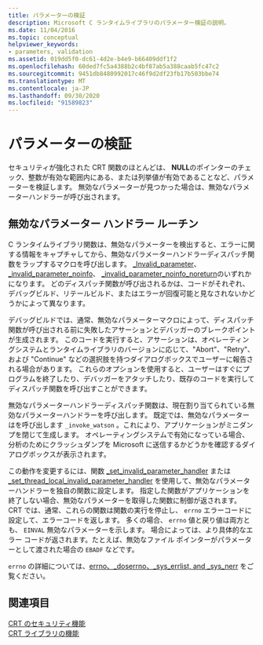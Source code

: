 ```yaml
---
title: パラメーターの検証
description: Microsoft C ランタイムライブラリのパラメーター検証の説明。
ms.date: 11/04/2016
ms.topic: conceptual
helpviewer_keywords:
- parameters, validation
ms.assetid: 019dd5f0-dc61-4d2e-b4e9-b66409ddf1f2
ms.openlocfilehash: 60ded7fc5a4388b2c4bf87ab5a388caab5fc47c2
ms.sourcegitcommit: 9451db8480992017c46f9d2df23fb17b503bbe74
ms.translationtype: MT
ms.contentlocale: ja-JP
ms.lasthandoff: 09/30/2020
ms.locfileid: "91589823"
---
```

# <a name="parameter-validation"></a>パラメーターの検証

セキュリティが強化された CRT 関数のほとんどは、 **NULL**のポインターのチェック、整数が有効な範囲内にある、または列挙値が有効であることなど、パラメーターを検証します。 無効なパラメーターが見つかった場合は、無効なパラメーターハンドラーが呼び出されます。

## <a name="invalid-parameter-handler-routine"></a>無効なパラメーター ハンドラー ルーチン

C ランタイムライブラリ関数は、無効なパラメーターを検出すると、エラーに関する情報をキャプチャしてから、無効なパラメーターハンドラーディスパッチ関数をラップするマクロを呼び出します。 [_Invalid_parameter](../c-runtime-library/reference/invalid-parameter-functions.md)、 [_invalid_parameter_noinfo](../c-runtime-library/reference/invalid-parameter-functions.md)、 [_invalid_parameter_noinfo_noreturn](../c-runtime-library/reference/invalid-parameter-functions.md)のいずれかになります。 どのディスパッチ関数が呼び出されるかは、コードがそれぞれ、デバッグビルド、リテールビルド、またはエラーが回復可能と見なされないかどうかによって異なります。

デバッグビルドでは、通常、無効なパラメーターマクロによって、ディスパッチ関数が呼び出される前に失敗したアサーションとデバッガーのブレークポイントが生成されます。 このコードを実行すると、アサーションは、オペレーティングシステムとランタイムライブラリのバージョンに応じて、"Abort"、"Retry"、および "Continue" などの選択肢を持つダイアログボックスでユーザーに報告される場合があります。 これらのオプションを使用すると、ユーザーはすぐにプログラムを終了したり、デバッガーをアタッチしたり、既存のコードを実行してディスパッチ関数を呼び出すことができます。

無効なパラメーターハンドラーディスパッチ関数は、現在割り当てられている無効なパラメーターハンドラーを呼び出します。 既定では、無効なパラメーターはを呼び出します `_invoke_watson` 。これにより、アプリケーションがミニダンプを閉じて生成します。 オペレーティングシステムで有効になっている場合、分析のためにクラッシュダンプを Microsoft に送信するかどうかを確認するダイアログボックスが表示されます。

この動作を変更するには、関数 [_set_invalid_parameter_handler](../c-runtime-library/reference/set-invalid-parameter-handler-set-thread-local-invalid-parameter-handler.md) または [_set_thread_local_invalid_parameter_handler](../c-runtime-library/reference/set-invalid-parameter-handler-set-thread-local-invalid-parameter-handler.md) を使用して、無効なパラメーターハンドラーを独自の関数に設定します。 指定した関数がアプリケーションを終了しない場合、無効なパラメーターを取得した関数に制御が返されます。 CRT では、通常、これらの関数は関数の実行を停止し、 `errno` エラーコードに設定して、エラーコードを返します。 多くの場合、 `errno` 値と戻り値は両方とも、 `EINVAL` 無効なパラメーターを示します。 場合によっては、より具体的なエラー コードが返されます。たとえば、無効なファイル ポインターがパラメーターとして渡された場合の `EBADF` などです。 

`errno` の詳細については、[errno、_doserrno、_sys_errlist, and _sys_nerr](../c-runtime-library/errno-doserrno-sys-errlist-and-sys-nerr.md) をご覧ください。

## <a name="see-also"></a>関連項目

[CRT のセキュリティ機能](../c-runtime-library/security-features-in-the-crt.md)\
[CRT ライブラリの機能](../c-runtime-library/crt-library-features.md)

